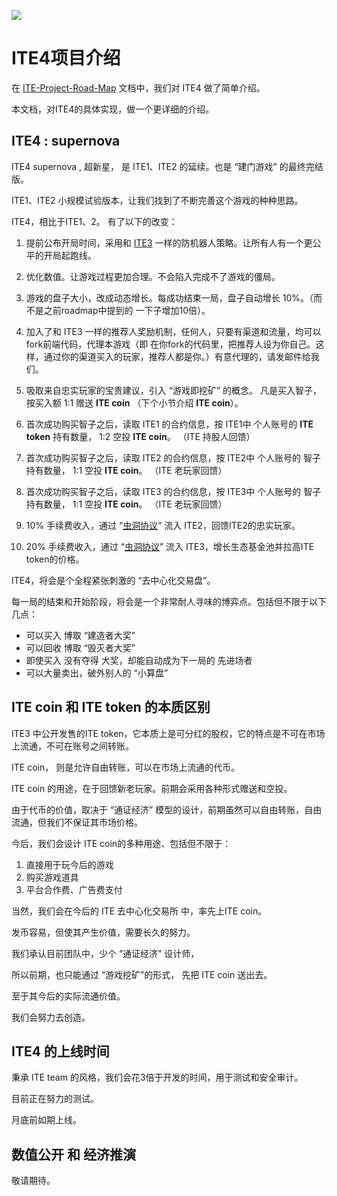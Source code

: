 ![](https://ws1.sinaimg.cn/large/006tNbRwgy1fuhnfdwpfgj3042018jre.jpg)

# ITE4项目介绍

在 [ITE-Project-Road-Map](https://github.com/ITE-Organization/ITE-Project-Road-Map) 文档中，我们对 ITE4 做了简单介绍。

本文档，对ITE4的具体实现，做一个更详细的介绍。


## ITE4 : supernova

ITE4 supernova , 超新星， 是 ITE1、ITE2 的延续。也是 “建门游戏” 的最终完结版。

ITE1、ITE2 小规模试验版本，让我们找到了不断完善这个游戏的种种思路。

ITE4，相比于ITE1、2。 有了以下的改变：

1. 提前公布开局时间，采用和 [ITE3](https://github.com/ITE-Organization/ite3) 一样的防机器人策略。让所有人有一个更公平的开局起跑线。

2. 优化数值。让游戏过程更加合理。不会陷入完成不了游戏的僵局。

3. 游戏的盘子大小，改成动态增长。每成功结束一局，盘子自动增长 10%。（而不是之前roadmap中提到的 一下子增加10倍）。

4. 加入了和 ITE3 一样的推荐人奖励机制，任何人，只要有渠道和流量，均可以fork前端代码，代理本游戏（即 在你fork的代码里，把推荐人设为你自己。这样，通过你的渠道买入的玩家，推荐人都是你。）有意代理的，请发邮件给我们。
 
5. 吸取来自忠实玩家的宝贵建议，引入 “游戏即挖矿” 的概念。 凡是买入智子，按买入额 1:1 赠送 **ITE coin** （下个小节介绍 **ITE coin**）。

6. 首次成功购买智子之后，读取 ITE1 的合约信息，按 ITE1中 个人账号的 **ITE token** 持有数量， 1:2 空投 **ITE coin**。  （ITE 持股人回馈）

7. 首次成功购买智子之后，读取 ITE2 的合约信息，按 ITE2中 个人账号的 智子 持有数量， 1:1 空投 **ITE coin**。 （ITE 老玩家回馈）

8. 首次成功购买智子之后，读取 ITE3 的合约信息，按 ITE3中 个人账号的 智子 持有数量， 1:1 空投 **ITE coin**。 （ITE 老玩家回馈）

9. 10% 手续费收入，通过 “[虫洞协议](https://github.com/ITE-Organization/ite-wormholes)” 流入 ITE2，回馈ITE2的忠实玩家。

10. 20% 手续费收入，通过 “[虫洞协议](https://github.com/ITE-Organization/ite-wormholes)” 流入 ITE3，增长生态基金池并拉高ITE token的价格。


ITE4，将会是个全程紧张刺激的 “去中心化交易盘”。 

每一局的结束和开始阶段，将会是一个非常耐人寻味的博弈点。包括但不限于以下几点：

* 可以买入 博取 “建造者大奖”
* 可以回收 博取 “毁灭者大奖”
* 即使买入 没有夺得 大奖，却能自动成为下一局的 先进场者
* 可以大量卖出，破外别人的 “小算盘”


## ITE coin 和 ITE token 的本质区别

ITE3 中公开发售的ITE token，它本质上是可分红的股权，它的特点是不可在市场上流通，不可在账号之间转账。

ITE coin， 则是允许自由转账，可以在市场上流通的代币。

ITE coin 的用途，在于回馈新老玩家。前期会采用各种形式赠送和空投。

由于代币的价值，取决于 “通证经济” 模型的设计，前期虽然可以自由转账，自由流通，但我们不保证其市场价格。

今后，我们会设计 ITE coin的多种用途、包括但不限于：

1. 直接用于玩今后的游戏
2. 购买游戏道具
3. 平台合作费、广告费支付

当然，我们会在今后的 ITE 去中心化交易所 中，率先上ITE coin。

发币容易，但使其产生价值，需要长久的努力。

我们承认目前团队中，少个 “通证经济” 设计师，

所以前期，也只能通过 “游戏挖矿”的形式， 先把 ITE coin 送出去。

至于其今后的实际流通价值。

我们会努力去创造。
 

## ITE4 的上线时间

秉承 ITE team 的风格，我们会花3倍于开发的时间，用于测试和安全审计。

目前正在努力的测试。

月底前如期上线。


## 数值公开 和 经济推演

敬请期待。


